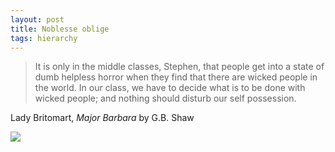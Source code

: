 ```yaml
---
layout: post
title: Noblesse oblige
tags: hierarchy
---
```


> It is only in the middle classes, Stephen, that people get into a state of dumb helpless horror when they find that there are wicked people in the world. In our class, we have to decide what is to be done with wicked people; and nothing should disturb our self possession.

Lady Britomart, *Major Barbara* by G.B.  Shaw

 

![](https://careaga.s3.amazonaws.com/2015-05-06-shaw.png)